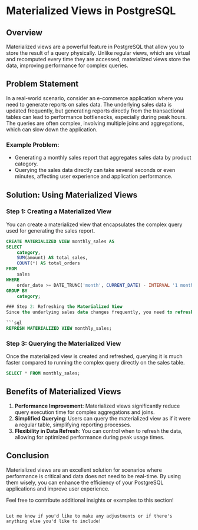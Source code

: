 # Materialized Views in PostgreSQL

## Overview
Materialized views are a powerful feature in PostgreSQL that allow you to store the result of a query physically. Unlike regular views, which are virtual and recomputed every time they are accessed, materialized views store the data, improving performance for complex queries.

## Problem Statement
In a real-world scenario, consider an e-commerce application where you need to generate reports on sales data. The underlying sales data is updated frequently, but generating reports directly from the transactional tables can lead to performance bottlenecks, especially during peak hours. The queries are often complex, involving multiple joins and aggregations, which can slow down the application.

### Example Problem:
- Generating a monthly sales report that aggregates sales data by product category.
- Querying the sales data directly can take several seconds or even minutes, affecting user experience and application performance.

## Solution: Using Materialized Views

### Step 1: Creating a Materialized View
You can create a materialized view that encapsulates the complex query used for generating the sales report.

```sql
CREATE MATERIALIZED VIEW monthly_sales AS
SELECT 
    category,
    SUM(amount) AS total_sales,
    COUNT(*) AS total_orders
FROM 
    sales
WHERE 
    order_date >= DATE_TRUNC('month', CURRENT_DATE) - INTERVAL '1 month'
GROUP BY 
    category;

### Step 2: Refreshing the Materialized View
Since the underlying sales data changes frequently, you need to refresh the materialized view to ensure it reflects the latest data. This can be done manually or scheduled as a periodic job.

```sql
REFRESH MATERIALIZED VIEW monthly_sales;
```

### Step 3: Querying the Materialized View
Once the materialized view is created and refreshed, querying it is much faster compared to running the complex query directly on the sales table.

```sql
SELECT * FROM monthly_sales;
```

## Benefits of Materialized Views
1. **Performance Improvement**: Materialized views significantly reduce query execution time for complex aggregations and joins.
2. **Simplified Querying**: Users can query the materialized view as if it were a regular table, simplifying reporting processes.
3. **Flexibility in Data Refresh**: You can control when to refresh the data, allowing for optimized performance during peak usage times.

## Conclusion
Materialized views are an excellent solution for scenarios where performance is critical and data does not need to be real-time. By using them wisely, you can enhance the efficiency of your PostgreSQL applications and improve user experience.

Feel free to contribute additional insights or examples to this section!
```

Let me know if you'd like to make any adjustments or if there's anything else you'd like to include!
